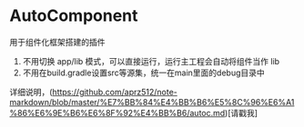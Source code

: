 # AutoComponent

用于组件化框架搭建的插件

1. 不用切换 app/lib 模式，可以直接运行，运行主工程会自动将组件当作 lib
2. 不用在build.gradle设置src等源集，统一在main里面的debug目录中

详细说明，(https://github.com/aprz512/note-markdown/blob/master/%E7%BB%84%E4%BB%B6%E5%8C%96%E6%A1%86%E6%9E%B6%E6%8F%92%E4%BB%B6/autoc.md)[请戳我]
